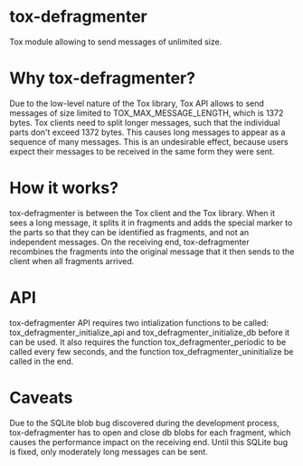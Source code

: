 # tox-defragmenter
Tox module allowing to send messages of unlimited size.

# Why tox-defragmenter?
Due to the low-level nature of the Tox library, Tox API allows to send messages of size limited to TOX_MAX_MESSAGE_LENGTH, which is 1372 bytes. Tox clients need to split longer messages, such that the individual parts don't exceed 1372 bytes. This causes long messages to appear as a sequence of many messages. This is an undesirable effect, because users expect their messages to be received in the same form they were sent.

# How it works?
tox-defragmenter is between the Tox client and the Tox library. When it sees a long message, it splits it in fragments and adds the special marker to the parts so that they can be identified as fragments, and not an independent messages. On the receiving end, tox-defragmenter recombines the fragments into the original message that it then sends to the client when all fragments arrived.

# API
tox-defragmenter API requires two intialization functions to be called: tox_defragmenter_initialize_api and tox_defragmenter_initialize_db before it can be used. It also requires the function tox_defragmenter_periodic to be called every few seconds, and the function tox_defragmenter_uninitialize be called in the end.

# Caveats
Due to the SQLite blob bug discovered during the development process, tox-defragmenter has to open and close db blobs for each fragment, which causes the performance impact on the receiving end. Until this SQLite bug is fixed, only moderately long messages can be sent.
